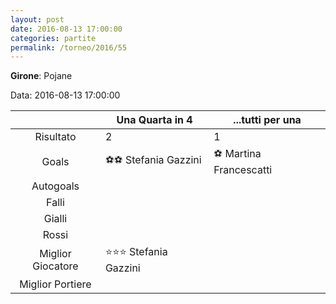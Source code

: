 ```yaml
---
layout: post
date: 2016-08-13 17:00:00
categories: partite
permalink: /torneo/2016/55
---
```

**Girone**: Pojane

Data: 2016-08-13 17:00:00

| | Una Quarta in 4 | ...tutti per una |
|:-----:|-----|-----|
Risultato|2|1
Goals|⚽⚽ Stefania Gazzini|⚽ Martina Francescatti<br/>
Autogoals||
Falli||
Gialli||
Rossi||
Miglior Giocatore|⭐⭐⭐ Stefania Gazzini<br/>|
Miglior Portiere||